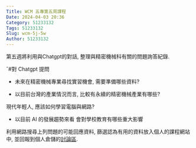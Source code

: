 ```yaml
---
Title: WCM 五專第五周課程
Date: 2024-04-03 20:36
Category: 51233132
Tags: 51233132
Slug: wcm-5j-5w
Author: 51233132
---
```


第五週將利用與Chatgpt的對話, 整理與精密機械科有關的問題詢答紀錄.

<!-- PALICAN_END_SUMMARY -->

ˇ#對 Chatgpt 提問

- 未來在精密機械專業尋找實習機會, 需要準備哪些資料?
  
- 以目前台灣的產業情況而言, 比較有永續的精密機械產業有哪些?

現代年輕人, 應該如何學習電腦與網路?

- 以目前 AI 的發展趨勢來看 會對學校教育有哪些重大影響

利用網路搜尋上列問題的可能回應資料, 篩選認為有用的資料放入個人的課程網站中, 並回報到個人倉儲的[討論區](https://github.com/mdecycu/wcm2024/discussions/1).

